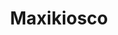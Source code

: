 ---
title: "Maxikiosco"
url: /ciudad-autonoma-de-buenos-aires/maxikiosco-avenida-osvaldo-cruz-2/
shop: comodidad
---